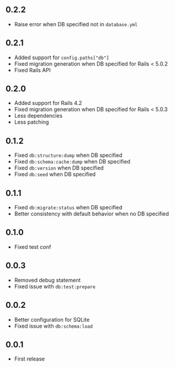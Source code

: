 ## 0.2.2

- Raise error when DB specified not in `database.yml`

## 0.2.1

- Added support for `config.paths["db"]`
- Fixed migration generation when DB specified for Rails < 5.0.2
- Fixed Rails API

## 0.2.0

- Added support for Rails 4.2
- Fixed migration generation when DB specified for Rails < 5.0.3
- Less dependencies
- Less patching

## 0.1.2

- Fixed `db:structure:dump` when DB specified
- Fixed `db:schema:cache:dump` when DB specified
- Fixed `db:version` when DB specified
- Fixed `db:seed` when DB specified

## 0.1.1

- Fixed `db:migrate:status` when DB specified
- Better consistency with default behavior when no DB specified

## 0.1.0

- Fixed test conf

## 0.0.3

- Removed debug statement
- Fixed issue with `db:test:prepare`

## 0.0.2

- Better configuration for SQLite
- Fixed issue with `db:schema:load`

## 0.0.1

- First release
